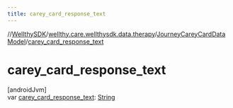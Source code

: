 ```yaml
---
title: carey_card_response_text
---
```

//[WellthySDK](../../../index.html)/[wellthy.care.wellthysdk.data.therapy](../index.html)/[JourneyCareyCardDataModel](index.html)/[carey_card_response_text](carey_card_response_text.html)



# carey_card_response_text



[androidJvm]\
var [carey_card_response_text](carey_card_response_text.html): [String](https://kotlinlang.org/api/latest/jvm/stdlib/kotlin/-string/index.html)




